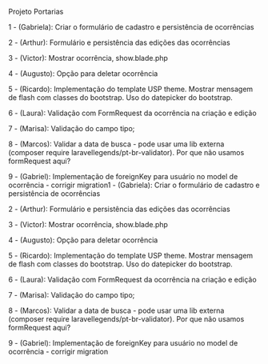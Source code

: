 Projeto Portarias

1 - (Gabriela): Criar o formulário de cadastro e persistência de ocorrências 

2 - (Arthur): Formulário e persistência das edições das ocorrências

3 - (Victor): Mostrar ocorrência, show.blade.php

4 - (Augusto): Opção para deletar ocorrência

5 - (Ricardo): Implementação do template USP theme. Mostrar mensagem de flash com classes do bootstrap. Uso do datepicker do bootstrap.

6 - (Laura): Validação com FormRequest da ocorrência na criação e edição

7 - (Marisa): Validação do campo tipo;

8 - (Marcos): Validar a data de busca - pode usar uma lib externa (composer require laravellegends/pt-br-validator). Por que não usamos formRequest aqui?

9 - (Gabriel): Implementação de foreignKey para usuário no model de ocorrência - corrigir migration1 - (Gabriela): Criar o formulário de cadastro e persistência de ocorrências 

2 - (Arthur): Formulário e persistência das edições das ocorrências

3 - (Victor): Mostrar ocorrência, show.blade.php

4 - (Augusto): Opção para deletar ocorrência

5 - (Ricardo): Implementação do template USP theme. Mostrar mensagem de flash com classes do bootstrap. Uso do datepicker do bootstrap.

6 - (Laura): Validação com FormRequest da ocorrência na criação e edição

7 - (Marisa): Validação do campo tipo;

8 - (Marcos): Validar a data de busca - pode usar uma lib externa (composer require laravellegends/pt-br-validator). Por que não usamos formRequest aqui?

9 - (Gabriel): Implementação de foreignKey para usuário no model de ocorrência - corrigir migration